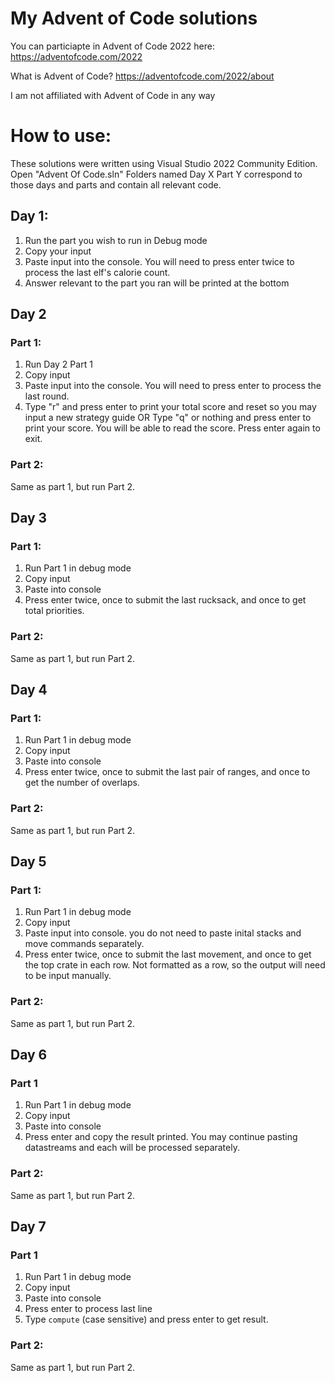 # My Advent of Code solutions

You can particiapte in Advent of Code 2022 here: https://adventofcode.com/2022

What is Advent of Code? https://adventofcode.com/2022/about

I am not affiliated with Advent of Code in any way

# How to use:
These solutions were written using Visual Studio 2022 Community Edition. Open "Advent Of Code.sln" Folders named Day X Part Y correspond to those days and parts and contain all relevant code.

## Day 1:
1. Run the part you wish to run in Debug mode
2. Copy your input
3. Paste input into the console. You will need to press enter twice to process the last elf's calorie count.
4. Answer relevant to the part you ran will be printed at the bottom

## Day 2
### Part 1:
1. Run Day 2 Part 1
2. Copy input
3. Paste input into the console. You will need to press enter to process the last round.
4. Type "r" and press enter to print your total score and reset so you may input a new strategy guide
OR
Type "q" or nothing and press enter to print your score. You will be able to read the score. Press enter again to exit.

### Part 2:
Same as part 1, but run Part 2.

## Day 3
### Part 1:
1. Run Part 1 in debug mode
2. Copy input
3. Paste into console
4. Press enter twice, once to submit the last rucksack, and once to get total priorities.

### Part 2:
Same as part 1, but run Part 2.

## Day 4
### Part 1:
1. Run Part 1 in debug mode
2. Copy input
3. Paste into console
4. Press enter twice, once to submit the last pair of ranges, and once to get the number of overlaps.

### Part 2:
Same as part 1, but run Part 2.

## Day 5
### Part 1:
1. Run Part 1 in debug mode
2. Copy input
3. Paste input into console. you do not need to paste inital stacks and move commands separately.
4. Press enter twice, once to submit the last movement, and once to get the top crate in each row. Not formatted as a row, so the output will need to be input manually.

### Part 2:
Same as part 1, but run Part 2.

## Day 6
### Part 1
1. Run Part 1 in debug mode
2. Copy input
3. Paste into console
4. Press enter and copy the result printed. You may continue pasting datastreams and each will be processed separately.

### Part 2:
Same as part 1, but run Part 2.

## Day 7
### Part 1
1. Run Part 1 in debug mode
2. Copy input
3. Paste into console
4. Press enter to process last line
5. Type `compute` (case sensitive) and press enter to get result.

### Part 2:
Same as part 1, but run Part 2.
